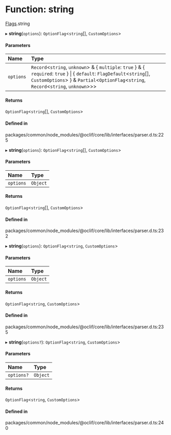 # Function: string

[Flags](../modules/Flags.md).string

▸ **string**(`options`): `OptionFlag`<`string`[], `CustomOptions`\>

#### Parameters

| Name | Type |
| :------ | :------ |
| `options` | `Record`<`string`, `unknown`\> & { `multiple`: ``true``  } & { `required`: ``true``  } \| { `default`: `FlagDefault`<`string`[], `CustomOptions`\>  } & `Partial`<`OptionFlag`<`string`, `Record`<`string`, `unknown`\>\>\> |

#### Returns

`OptionFlag`<`string`[], `CustomOptions`\>

#### Defined in

packages/common/node_modules/@oclif/core/lib/interfaces/parser.d.ts:225

▸ **string**(`options`): `OptionFlag`<`string`[], `CustomOptions`\>

#### Parameters

| Name | Type |
| :------ | :------ |
| `options` | `Object` |

#### Returns

`OptionFlag`<`string`[], `CustomOptions`\>

#### Defined in

packages/common/node_modules/@oclif/core/lib/interfaces/parser.d.ts:232

▸ **string**(`options`): `OptionFlag`<`string`, `CustomOptions`\>

#### Parameters

| Name | Type |
| :------ | :------ |
| `options` | `Object` |

#### Returns

`OptionFlag`<`string`, `CustomOptions`\>

#### Defined in

packages/common/node_modules/@oclif/core/lib/interfaces/parser.d.ts:235

▸ **string**(`options?`): `OptionFlag`<`string`, `CustomOptions`\>

#### Parameters

| Name | Type |
| :------ | :------ |
| `options?` | `Object` |

#### Returns

`OptionFlag`<`string`, `CustomOptions`\>

#### Defined in

packages/common/node_modules/@oclif/core/lib/interfaces/parser.d.ts:240
